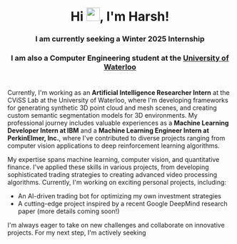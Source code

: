 <h1 align="center">Hi <img src="https://raw.githubusercontent.com/MartinHeinz/MartinHeinz/master/wave.gif" width="30px">, I'm Harsh!</h1>
<h3 align="center">I am currently seeking a Winter 2025 Internship</h3>
<h3 align="center">I am also a Computer Engineering student at the <ins>University of Waterloo</ins></h3>
<h1></h1>

<p>Currently, I'm working as an <strong>Artificial Intelligence Researcher Intern</strong> at the CViSS Lab at the University of Waterloo, where I'm developing frameworks for generating synthetic 3D point cloud and mesh scenes, and creating custom semantic segmentation models for 3D environments. My professional journey includes valuable experiences as a <strong>Machine Learning Developer Intern at IBM</strong> and a <strong>Machine Learning Engineer Intern at PerkinElmer, Inc.</strong>, where I've contributed to diverse projects ranging from computer vision applications to deep reinforcement learning algorithms.</p>
            
<p>My expertise spans machine learning, computer vision, and quantitative finance. I've applied these skills in various projects, from developing sophisticated trading strategies to creating advanced video processing algorithms. Currently, I'm working on exciting personal projects, including:</p>

<ul>
  <li>An AI-driven trading bot for optimizing my own investment strategies</li>
  <li>A cutting-edge project inspired by a recent Google DeepMind research paper (more details coming soon!)</li>
</ul>
            
<p>I'm always eager to take on new challenges and collaborate on innovative projects. For my next step, I'm actively seeking





